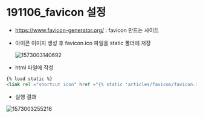# 191106_favicon 설정

- <https://www.favicon-generator.org/> : favicon 만드는 사이트

- 아이콘 이미지 생성 후 favicon.ico 파일을 static 폴더에 저장

  

  ![1573003140692](C:\Users\student\Desktop\TIL\정리\assets\1573003140692.png)

- html 파일에 작성

``` html
{% load static %}
<link rel ="shortcut icon" href ="{% static 'articles/favicon/favicon.ico' %}" type="image/x-icon">
```

- 실행 결과

![1573003255216](C:\Users\student\AppData\Roaming\Typora\typora-user-images\1573003255216.png)
